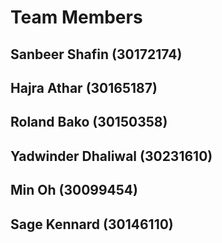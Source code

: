 # Team Members

## Sanbeer Shafin (30172174)
## Hajra Athar (30165187)
## Roland Bako (30150358)
## Yadwinder Dhaliwal (30231610)
## Min Oh (30099454)
## Sage Kennard (30146110)